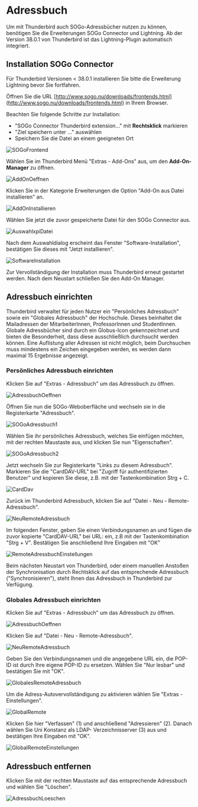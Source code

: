 # Adressbuch

Um mit Thunderbird auch SOGo-Adressbücher nutzen zu können, benötigen Sie die Erweiterungen SOGo Connector und Lightning. Ab der Version 38.0.1 von Thunderbird ist das Lightning-Plugin automatisch integriert.

## Installation SOGo Connector

Für Thunderbird Versionen &lt; 38.0.1 installieren Sie bitte die Erweiterung Lightning bevor Sie fortfahren.

Öffnen Sie die URL [http://www.sogo.nu/downloads/frontends.html](http://www.sogo.nu/downloads/frontends.html) in Ihrem Browser. 

Beachten Sie folgende Schritte zur Installation:

- "SOGo Connector Thunderbird extension..." mit **Rechtsklick** markieren 
- "Ziel speichern unter ..." auswählen
- Speichern Sie die Datei an einem geeigneten Ort

![SOGoFrontend](img/SOGoFrontend.jpg)

Wählen Sie im Thunderbird Menü "Extras - Add-Ons" aus, um den **Add-On-Manager** zu öffnen.

![AddOnOeffnen](img/AddOnOeffnen.jpg)

Klicken Sie in der Kategorie Erweiterungen die Option "Add-On aus Datei installieren" an.

![AddOnInstallieren](img/AddOnInstallieren.jpg)

Wählen Sie jetzt die zuvor gespeicherte Datei für den SOGo Connector aus.

![AuswahlxpiDatei](img/AuswahlxpiDatei.jpg)

Nach dem Auswahldialog erscheint das Fenster "Software-Installation", bestätigen Sie dieses mit "Jetzt installieren".

![SoftwareInstallation](img/SoftwareInstallation.jpg)

Zur Vervollständigung der Installation muss Thunderbird erneut gestartet werden. Nach dem Neustart schließen Sie den Add-On Manager. 

## Adressbuch einrichten

Thunderbird verwaltet für jeden Nutzer ein "Persönliches Adressbuch" sowie  ein "Globales Adressbuch" der Hochschule. Dieses beinhaltet die Mailadressen der MitarbeiterInnen, ProfessorInnen und StudentInnen.
Globale Adressbücher sind durch ein Globus-Icon gekennzeichnet und bieten die Besonderheit, dass diese ausschließlich durchsucht werden können. Eine Auflistung aller Adressen ist nicht möglich, beim Durchsuchen muss mindestens ein Zeichen eingegeben werden, es werden dann maximal 15 Ergebnisse angezeigt.

### Persönliches Adressbuch einrichten

Klicken Sie auf "Extras - Adressbuch" um das Adressbuch zu öffnen.

![AdressbuchOeffnen](img/AdressbuchOeffnen.jpg)

Öffnen Sie nun die SOGo-Weboberfläche und wechseln sie in die Registerkarte "Adressbuch".

![SOGoAdressbuch1](img/SOGoAdressbuch1.jpg)

Wählen Sie ihr persönliches Adressbuch, welches Sie einfügen möchten, mit der rechten Maustaste aus, und klicken Sie nun "Eigenschaften".

![SOGoAdressbuch2](img/SOGoAdressbuch2.jpg)

Jetzt wechseln Sie zur Registerkarte "Links zu diesem Adressbuch". Markieren Sie die "CardDAV-URL" bei "Zugriff für authentifizierten Benutzer" und kopieren Sie diese, z.B. mit der Tastenkombination Strg + C.

![CardDav](img/CardDav.jpg)

Zurück im Thunderbird Adressbuch, klicken Sie auf "Datei - Neu - Remote-Adressbuch".

![NeuRemoteAdressbuch](img/NeuRemoteAdressbuch.jpg)

Im folgenden Fenster, geben Sie einen Verbindungsnamen an und fügen die zuvor kopierte "CardDAV-URL" bei URL: ein, z.B mit der Tastenkombination "Strg + V". Bestätigen Sie anschließend Ihre Eingaben mit "OK"

![RemoteAdressbuchEinstellungen](img/RemoteAdressbuchEinstellungen.jpg)

Beim nächsten Neustart von Thunderbird, oder einem manuellen Anstoßen der Synchronisation durch Rechtsklick auf das entsprechende Adressbuch ("Synchronisieren"), steht Ihnen das Adressbuch in Thunderbird zur Verfügung.

### Globales Adressbuch einrichten

Klicken Sie auf "Extras - Adressbuch" um das Adressbuch zu öffnen.

![AdressbuchOeffnen](img/AdressbuchOeffnen.jpg)

Klicken Sie auf "Datei - Neu - Remote-Adressbuch".

![NeuRemoteAdressbuch](img/NeuRemoteAdressbuch.jpg)

Geben Sie den Verbindungsnamen und die angegebene URL ein, die POP-ID ist durch Ihre eigene POP-ID zu ersetzen. Wählen Sie "Nur lesbar" und bestätigen Sie mit "OK".

![GlobalesRemoteAdressbuch](img/GlobalesRemoteAdressbuch.jpg)

Um die Adress-Autovervollständigung zu aktivieren wählen Sie "Extras - Einstellungen".

![GlobalRemote](img/GlobalRemote.jpg)

Klicken Sie hier "Verfassen" (1) und anschließend "Adressieren" (2). Danach wählen Sie Uni Konstanz als LDAP- Verzeichnisserver (3) aus und bestätigen Ihre Eingaben mit "OK".

![GlobalRemoteEinstellungen](img/GlobalRemoteEinstellungen.jpg)

## Adressbuch entfernen

Klicken Sie mit der rechten Maustaste auf das entsprechende Adressbuch und wählen Sie "Löschen".

![AdressbuchLoeschen](img/AdressbuchLoeschen.jpg)

